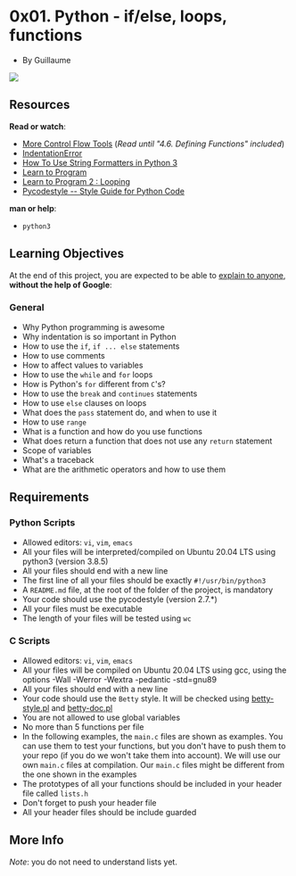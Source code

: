 0x01. Python - if/else, loops, functions
========================================

-   By Guillaume

![](https://s3.amazonaws.com/intranet-projects-files/holbertonschool-higher-level_programming+/233/code.png)

Resources
---------

**Read or watch**:

-   [More Control Flow Tools](https://alx-intranet.hbtn.io/rltoken/jpjs5EnZTpBLLEremJYjPQ "More Control Flow Tools") (*Read until "4.6. Defining Functions" included*)
-   [IndentationError](https://alx-intranet.hbtn.io/rltoken/F9n2AE-fpEPzt2PfBMGYAQ "IndentationError")
-   [How To Use String Formatters in Python 3](https://alx-intranet.hbtn.io/rltoken/ZdtRIAkFu8dMBT99DcFBNg "How To Use String Formatters in Python 3")
-   [Learn to Program](https://alx-intranet.hbtn.io/rltoken/ElQgZYNHrLI7kV_ysEB1hQ "Learn to Program")
-   [Learn to Program 2 : Looping](https://alx-intranet.hbtn.io/rltoken/ElQgZYNHrLI7kV_ysEB1hQ "Learn to Program 2 : Looping")
-   [Pycodestyle -- Style Guide for Python Code](https://alx-intranet.hbtn.io/rltoken/TuTTnEg_Rwn8U1g3PEsZmA "Pycodestyle -- Style Guide for Python Code")

**man or help**:

-   `python3`

Learning Objectives
-------------------

At the end of this project, you are expected to be able to [explain to anyone](https://alx-intranet.hbtn.io/rltoken/SdBJUMTPS5VW3cQNkhaeSg "explain to anyone"), **without the help of Google**:

### General

-   Why Python programming is awesome
-   Why indentation is so important in Python
-   How to use the `if`, `if ... else` statements
-   How to use comments
-   How to affect values to variables
-   How to use the `while` and `for` loops
-   How is Python's `for` different from `C`'s?
-   How to use the `break` and `continues` statements
-   How to use `else` clauses on loops
-   What does the `pass` statement do, and when to use it
-   How to use `range`
-   What is a function and how do you use functions
-   What does return a function that does not use any `return` statement
-   Scope of variables
-   What's a traceback
-   What are the arithmetic operators and how to use them

Requirements
------------

### Python Scripts

-   Allowed editors: `vi`, `vim`, `emacs`
-   All your files will be interpreted/compiled on Ubuntu 20.04 LTS using python3 (version 3.8.5)
-   All your files should end with a new line
-   The first line of all your files should be exactly `#!/usr/bin/python3`
-   A `README.md` file, at the root of the folder of the project, is mandatory
-   Your code should use the pycodestyle (version 2.7.*)
-   All your files must be executable
-   The length of your files will be tested using `wc`

### C Scripts

-   Allowed editors: `vi`, `vim`, `emacs`
-   All your files will be compiled on Ubuntu 20.04 LTS using gcc, using the options -Wall -Werror -Wextra -pedantic -std=gnu89
-   All your files should end with a new line
-   Your code should use the `Betty` style. It will be checked using [betty-style.pl](https://github.com/holbertonschool/Betty/blob/master/betty-style.pl "betty-style.pl") and [betty-doc.pl](https://github.com/holbertonschool/Betty/blob/master/betty-doc.pl "betty-doc.pl")
-   You are not allowed to use global variables
-   No more than 5 functions per file
-   In the following examples, the `main.c` files are shown as examples. You can use them to test your functions, but you don't have to push them to your repo (if you do we won't take them into account). We will use our own `main.c` files at compilation. Our `main.c` files might be different from the one shown in the examples
-   The prototypes of all your functions should be included in your header file called `lists.h`
-   Don't forget to push your header file
-   All your header files should be include guarded

More Info
---------

*Note*: you do not need to understand lists yet.
